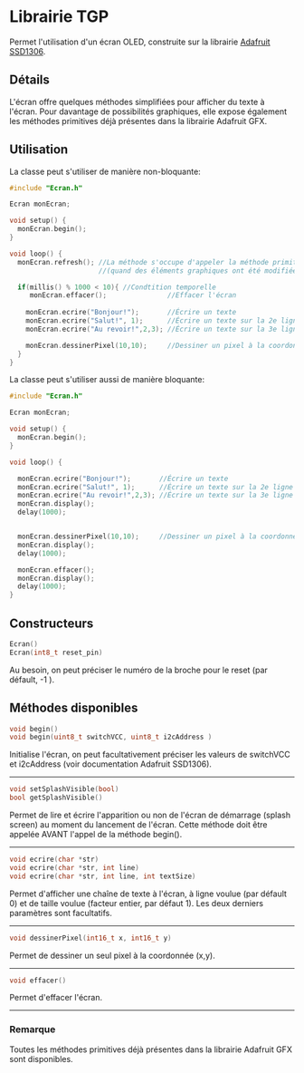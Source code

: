 # Librairie TGP

Permet l'utilisation d'un écran OLED, construite sur la librairie [Adafruit SSD1306](https://github.com/adafruit/Adafruit_SSD1306).

## Détails

L'écran offre quelques méthodes simplifiées pour afficher du texte à l'écran. Pour davantage de possibilités graphiques, elle expose également les méthodes primitives déjà présentes dans la librairie Adafruit GFX.

## Utilisation


La classe peut s'utiliser de manière non-bloquante: 
```cpp
#include "Ecran.h"

Ecran monEcran;

void setup() {
  monEcran.begin();
}

void loop() {
  monEcran.refresh(); //La méthode s'occupe d'appeler la méthode primitive display(), lorsque nécessaire  
                      //(quand des éléments graphiques ont été modifiées au cours du loop() ).

  if(millis() % 1000 < 10){ //Condtition temporelle
     monEcran.effacer();               //Effacer l'écran
    
    monEcran.ecrire("Bonjour!");       //Écrire un texte
    monEcran.ecrire("Salut!", 1);      //Écrire un texte sur la 2e ligne
    monEcran.ecrire("Au revoir!",2,3); //Écrire un texte sur la 3e ligne avec une taille de 3

    monEcran.dessinerPixel(10,10);     //Dessiner un pixel à la coordonnée (10,10);
  }
}
```

La classe peut s'utiliser aussi de manière bloquante: 

```cpp
#include "Ecran.h"

Ecran monEcran;

void setup() {
  monEcran.begin();
}

void loop() {

  monEcran.ecrire("Bonjour!");       //Écrire un texte
  monEcran.ecrire("Salut!", 1);      //Écrire un texte sur la 2e ligne
  monEcran.ecrire("Au revoir!",2,3); //Écrire un texte sur la 3e ligne avec une taille de 3
  monEcran.display();
  delay(1000);


  monEcran.dessinerPixel(10,10);     //Dessiner un pixel à la coordonnée (10,10);
  monEcran.display();
  delay(1000);

  monEcran.effacer();
  monEcran.display();
  delay(1000);
}
```

## Constructeurs
```cpp
Ecran()
Ecran(int8_t reset_pin)
```
Au besoin, on peut préciser le numéro de la broche pour le reset (par défault, -1 ).

## Méthodes disponibles

```cpp
void begin()
void begin(uint8_t switchVCC, uint8_t i2cAddress )
```
Initialise l'écran, on peut facultativement préciser les valeurs de switchVCC et i2cAddress (voir documentation Adafruit SSD1306).

---
```cpp
void setSplashVisible(bool)
bool getSplashVisible()
```
Permet de lire et écrire l'apparition ou non de l'écran de démarrage (splash screen) au moment du lancement de l'écran. Cette méthode doit être appelée AVANT l'appel de la méthode begin().

--- 
```cpp
void ecrire(char *str)
void ecrire(char *str, int line)
void ecrire(char *str, int line, int textSize)

```
Permet d'afficher une chaîne de texte à l'écran, à ligne voulue (par défault 0) et de taille voulue (facteur entier, par défaut 1). Les deux derniers paramètres sont facultatifs.

--- 
```cpp
void dessinerPixel(int16_t x, int16_t y)

```
Permet de dessiner un seul pixel à la coordonnée (x,y).

--- 
```cpp
void effacer()

```
Permet d'effacer l'écran.

---

### Remarque

Toutes les méthodes primitives déjà présentes dans la librairie Adafruit GFX sont disponibles.